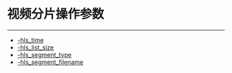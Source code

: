 # 视频分片操作参数

---

- [-hls_time](/repository/Tools/FFmpeg/Segment/-hls_time.md#hls_time)
- [-hls_list_size](/repository/Tools/FFmpeg/Segment/-hls_list_size.md#hls_list_size)
- [-hls_segment_type](/repository/Tools/FFmpeg/Segment/-hls_segment_type.md#hls_segment_type)
- [-hls_segment_filename](/repository/Tools/FFmpeg/Segment/-hls_segment_filename.md#hls_segment_filename)
